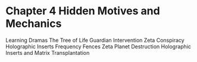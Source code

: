 # Chapter 4 Hidden Motives and Mechanics

Learning Dramas
The Tree of Life
Guardian Intervention
Zeta Conspiracy
Holographic Inserts
Frequency Fences
Zeta Planet Destruction
Holographic Inserts and Matrix Transplantation